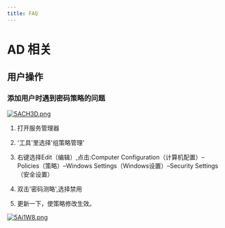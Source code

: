```yaml
---
title: FAQ
---
```

# AD 相关

## 用户操作
### 添加用户时遇到密码策略的问题
[![5ACH3D.png](https://z3.ax1x.com/2021/10/10/5ACH3D.png)](https://imgtu.com/i/5ACH3D)

1. 打开服务管理器
2. '工具'里选择'组策略管理'
3. 右键选择Edit（编辑）,点击:Computer Configuration（计算机配置）–Policies（策略）–Windows Settings（Windows设置）–Security Settings（安全设置）
4. 双击'密码测略',选择禁用

5. 更新一下，使策略修改生效。

[![5Ai1W8.png](https://z3.ax1x.com/2021/10/10/5Ai1W8.png)](https://imgtu.com/i/5Ai1W8)